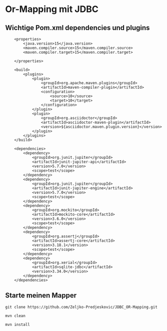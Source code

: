 # Or-Mapping mit JDBC

## Wichtige Pom.xml dependencies und plugins

        <properties>
            <java.version>15</java.version>
            <maven.compiler.source>15</maven.compiler.source>
            <maven.compiler.target>15</maven.compiler.target>

        </properties>
    
        <build>
            <plugins>
                <plugin>
                    <groupId>org.apache.maven.plugins</groupId>
                    <artifactId>maven-compiler-plugin</artifactId>
                    <configuration>
                        <source>10</source>
                        <target>10</target>
                    </configuration>
                </plugin>
                <plugin>
                    <groupId>org.asciidoctor</groupId>
                    <artifactId>asciidoctor-maven-plugin</artifactId>
                    <version>${asciidoctor.maven.plugin.version}</version>
                </plugin>
            </plugins>
        </build>
    
        <dependencies>
            <dependency>
                <groupId>org.junit.jupiter</groupId>
                <artifactId>junit-jupiter-api</artifactId>
                <version>5.7.0</version>
                <scope>test</scope>
            </dependency>
            <dependency>
                <groupId>org.junit.jupiter</groupId>
                <artifactId>junit-jupiter-engine</artifactId>
                <version>5.7.0</version>
                <scope>test</scope>
            </dependency>
            <dependency>
                <groupId>org.mockito</groupId>
                <artifactId>mockito-core</artifactId>
                <version>3.6.0</version>
                <scope>test</scope>
            </dependency>
            <dependency>
                <groupId>org.assertj</groupId>
                <artifactId>assertj-core</artifactId>
                <version>3.18.1</version>
                <scope>test</scope>
            </dependency>
            <dependency>
                <groupId>org.xerial</groupId>
                <artifactId>sqlite-jdbc</artifactId>
                <version>3.34.0</version>
            </dependency>
        </dependencies>

## Starte meinen Mapper

    git clone https://github.com/Zeljko-Predjeskovic/JDBC_OR-Mapping.git

    mvn clean 

    mvn install

